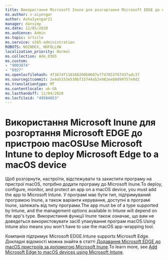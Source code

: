 ```yaml
---
title: Використання Microsoft Inune для розгортання Microsoft EDGE до пристрою macOS
ms.author: v-aiyengar
author: AshaIyengar21
manager: dansimp
ms.date: 12/05/2020
ms.audience: Admin
ms.topic: article
ms.service: o365-administration
ROBOTS: NOINDEX, NOFOLLOW
localization_priority: Normal
ms.collection: Adm_O365
ms.custom:
- "9003874"
- "6927"
ms.openlocfilehash: 4f367df110168260b0607e7747853767437adc37
ms.sourcegitcommit: 2e4a5153e530bf15744a52e982eeb0d99757e9d2
ms.translationtype: MT
ms.contentlocale: uk-UA
ms.lasthandoff: 12/04/2020
ms.locfileid: "49584053"
---
```

# <a name="use-microsoft-intune-to-deploy-microsoft-edge-to-a-macos-device"></a><span data-ttu-id="8f479-102">Використання Microsoft Inune для розгортання Microsoft EDGE до пристрою macOS</span><span class="sxs-lookup"><span data-stu-id="8f479-102">Use Microsoft Intune to deploy Microsoft Edge to a macOS device</span></span>

<span data-ttu-id="8f479-103">Щоб розгорнути, настроїти, відстежувати та захистити програму на пристрої macOS, потрібно додати програму до Microsoft Inune.</span><span class="sxs-lookup"><span data-stu-id="8f479-103">To deploy, configure, monitor, and protect an app on a macOS device, you must add the app to Microsoft Intune.</span></span> <span data-ttu-id="8f479-104">У програмі має бути тип, підтримуваний програмою Inune, а також варіанти керування, доступні в програмі Inune, залежать від типу програми.</span><span class="sxs-lookup"><span data-stu-id="8f479-104">The app must be of a type supported by Intune, and the management options available in Intune will depend on the app's type.</span></span> <span data-ttu-id="8f479-105">Використання функції Inune також означає, що вам не доведеться використовувати засіб упакування програм macOS.</span><span class="sxs-lookup"><span data-stu-id="8f479-105">Using Intune also means you won't have to use the macOS app-wrapping tool.</span></span>

<span data-ttu-id="8f479-106">Компанія підтримує Microsoft EDGE.</span><span class="sxs-lookup"><span data-stu-id="8f479-106">Intune supports Microsoft Edge.</span></span> <span data-ttu-id="8f479-107">Докладні відомості можна знайти в статті [Додавання Microsoft EDGE до macOS пристроїв за допомогою Microsoft Inune](https://go.microsoft.com/fwlink/?linkid=2134949).</span><span class="sxs-lookup"><span data-stu-id="8f479-107">To learn more, see [Add Microsoft Edge to macOS devices using Microsoft Intune](https://go.microsoft.com/fwlink/?linkid=2134949).</span></span>